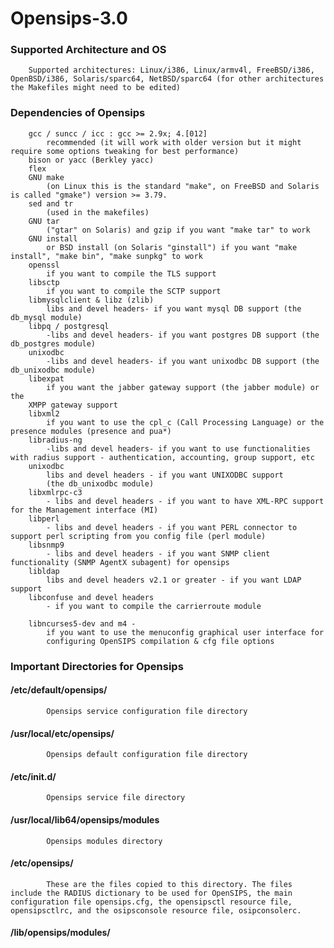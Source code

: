 # Opensips-3.0 

### Supported Architecture and OS

        Supported architectures: Linux/i386, Linux/armv4l, FreeBSD/i386, OpenBSD/i386, Solaris/sparc64, NetBSD/sparc64 (for other architectures the Makefiles might need to be edited)

### Dependencies of Opensips

        gcc / suncc / icc : gcc >= 2.9x; 4.[012] 
            recommended (it will work with older version but it might require some options tweaking for best performance)
        bison or yacc (Berkley yacc)
        flex
        GNU make 
            (on Linux this is the standard "make", on FreeBSD and Solaris is called "gmake") version >= 3.79.
        sed and tr 
            (used in the makefiles)
        GNU tar 
            ("gtar" on Solaris) and gzip if you want "make tar" to work
        GNU install 
            or BSD install (on Solaris "ginstall") if you want "make install", "make bin", "make sunpkg" to work
        openssl 
            if you want to compile the TLS support
        libsctp 
            if you want to compile the SCTP support
        libmysqlclient & libz (zlib) 
            libs and devel headers- if you want mysql DB support (the db_mysql module)
        libpq / postgresql 
            -libs and devel headers- if you want postgres DB support (the db_postgres module)
        unixodbc 
            -libs and devel headers- if you want unixodbc DB support (the db_unixodbc module)
        libexpat 
            if you want the jabber gateway support (the jabber module) or the
        XMPP gateway support
        libxml2 
            if you want to use the cpl_c (Call Processing Language) or the presence modules (presence and pua*)
        libradius-ng 
            -libs and devel headers- if you want to use functionalities with radius support - authentication, accounting, group support, etc
        unixodbc 
            libs and devel headers - if you want UNIXODBC support 
            (the db_unixodbc module)
        libxmlrpc-c3 
            - libs and devel headers - if you want to have XML-RPC support for the Management interface (MI)
        libperl 
            - libs and devel headers - if you want PERL connector to support perl scripting from you config file (perl module)
        libsnmp9 
            - libs and devel headers - if you want SNMP client functionality (SNMP AgentX subagent) for opensips
        libldap 
            libs and devel headers v2.1 or greater - if you want LDAP support
        libconfuse and devel headers 
            - if you want to compile the carrierroute module
            
        libncurses5-dev and m4 - 
            if you want to use the menuconfig graphical user interface for 
            configuring OpenSIPS compilation & cfg file options



### Important Directories for Opensips


####    /etc/default/opensips/
            Opensips service configuration file directory

####    /usr/local/etc/opensips/
            Opensips default configuration file directory

####    /etc/init.d/
            Opensips service file directory

####    /usr/local/lib64/opensips/modules
            Opensips modules directory

####    /etc/opensips/
            These are the files copied to this directory. The files include the RADIUS dictionary to be used for OpenSIPS, the main configuration file opensips.cfg, the opensipsctl resource file, opensipsctlrc, and the osipsconsole resource file, osipconsolerc.

####    /lib/opensips/modules/
